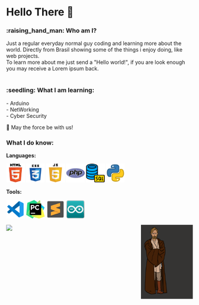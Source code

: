 <h1>Hello There 👋</h1>

<h3>:raising_hand_man: Who am I?</h3>
Just a regular everyday normal guy coding and learning more about the world. 
Directly from Brasil showing some of the things i enjoy doing, like web projects. 
<br />
To learn more about me just send a "Hello world!", if you are look enough you may receive a Lorem ipsum back.
<br />
<br />

<h3>:seedling: What I am learning:</h3>
-  Arduino <br/>
-  NetWorking <br />
-  Cyber Security
  
:vulcan_salute: May the force be with us!

<h3>What I do know:</h3>

**Languages:**  

<code><img height="50" src="https://github.com/felipeghizo/icones/blob/main/html5-icon-1.png"></code>
<code><img height="50" src="https://github.com/felipeghizo/icones/blob/main/css3-icon.png"></code>
<code><img height="50" src="https://github.com/felipeghizo/icones/blob/main/js-icon.png"></code>
<code><img height="50" src="https://github.com/felipeghizo/icones/blob/main/php-icon.png"></code>
<code><img height="50" src="https://github.com/felipeghizo/icones/blob/main/sql-icon.png"></code>
<code><img height="50" src="https://github.com/felipeghizo/icones/blob/main/python-icon.png"></code>

**Tools:**

<code><img height="50" src="https://github.com/felipeghizo/icones/blob/main/vscode-icon.png"></code>
<code><img height="50" src="https://github.com/felipeghizo/icones/blob/main/pycharm-icon.png"></code>
<code><img height="50" src="https://github.com/felipeghizo/icones/blob/main/sublime-icon.png"></code>
<code><img height="50" src="https://github.com/felipeghizo/icones/blob/main/arduino-icon.png"></code>

<img align="right" alt="GIF" src="https://github.com/felipeghizo/icones/blob/main/obi-wan.gif?raw=true" width="140" height="200" />
<a href="https://github-readme-stats.vercel.app/api?username=felipeghizo&show_icons=true&theme=merko">
  <img align="left" src="https://github-readme-stats.vercel.app/api?username=felipeghizo&show_icons=true&theme=merko" />
</a>
